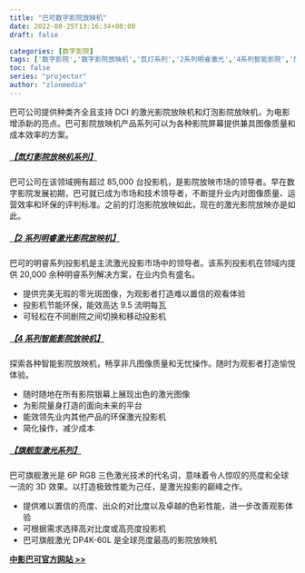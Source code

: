 ```yaml
---
title: "巴可数字影院放映机"
date: 2022-08-25T13:16:34+08:00
draft: false

categories: [数字影院]
tags: ['数字影院','数字影院放映机','氙灯系列','2系列明睿激光','4系列智能影院','旗舰激光']
toc: false
series: "projector"
author: "zlonmedia"
---
```

巴可公司提供种类齐全且支持 DCI 的激光影院放映机和灯泡影院放映机，为电影增添新的亮点。巴可影院放映机产品系列可以为各种影院屏幕提供兼具图像质量和成本效率的方案。<!--more-->

##### [**【氙灯影院放映机系列】**](http://zlon.com.cn/projector/barco/)
巴可公司在该领域拥有超过 85,000 台投影机，是影院放映市场的领导者。早在数字影院发展初期，巴可就已成为市场和技术领导者，不断提升业内对图像质量、运营效率和环保的评判标准。之前的灯泡影院放映如此，现在的激光影院放映亦是如此。

##### [**【2 系列明睿激光影院放映机】**](http://zlon.com.cn/projector/barco/)
巴可的明睿系列投影机是主流激光投影市场中的领导者。该系列投影机在领域内提供 20,000 余种明睿系列解决方案，在业内负有盛名。

- 提供完美无瑕的零光斑图像，为观影者打造难以置信的观看体验
- 投影机节能环保，能效高达 9.5 流明每瓦
- 可轻松在不同剧院之间切换和移动投影机

##### [**【4 系列智能影院放映机】**](http://zlon.com.cn/projector/barco/)
探索各种智能影院放映机，畅享非凡图像质量和无忧操作。随时为观影者打造愉悦体验。

- 随时随地在所有影院银幕上展现出色的激光图像
- 为影院量身打造的面向未来的平台
- 能效领先业内其他产品的环保激光投影机
- 简化操作，减少成本

##### [**【旗舰型激光系列】**](http://zlon.com.cn/projector/barco/)
巴可旗舰激光是 6P RGB 三色激光技术的代名词，意味着令人惊叹的亮度和全球一流的 3D 效果。以打造极致性能为己任，是激光投影的巅峰之作。

- 提供难以置信的亮度、出众的对比度以及卓越的色彩性能，进一步改善观影体验
- 可根据需求选择高对比度或高亮度投影机
- 巴可旗舰激光 DP4K-60L 是全球亮度最高的影院放映机

[**<u>中影巴可官方网站 >></u>**](https://www.barco.com.cn/zh-cn/solutions/cinema)

